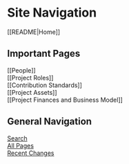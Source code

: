 # Site Navigation

[[README|Home]]  

## Important Pages

[[People]]  
[[Project Roles]]  
[[Contribution Standards]]  
[[Project Assets]]  
[[Project Finances and Business Model]]  

## General Navigation

[Search](/search.html)  
[All Pages](/all-pages.html)  
[Recent Changes](/recent-pages.html)

